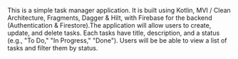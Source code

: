 This is a simple task manager application. It is built using Kotlin, MVI / Clean Architecture, Fragments, Dagger & Hilt, with Firebase for the backend (Authentication & Firestore).The application will allow users to create, update, and delete tasks. Each tasks have title, description, and a status (e.g., "To Do," "In Progress," "Done"). Users will be be able to view a list of tasks and filter them by status.



